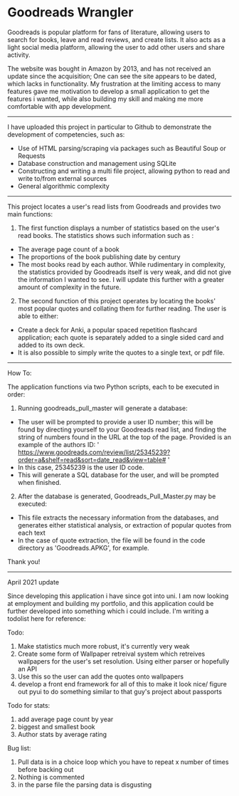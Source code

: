 
# Goodreads Wrangler

Goodreads is popular platform for fans of literature, allowing users to search for books, leave and read reviews, and create lists. It also acts as a light social media platform, allowing the user to add other users and share activity.

The website was bought in Amazon by 2013, and has not received an update since the acquisition; One can see the site appears to be dated, which lacks in functionality. 
My frustration at the limiting access to many features gave me motivation to develop a small application to get the features i wanted, while also building my skill and making me more comfortable with app development.


________________________________________________________________________________________________


I have uploaded this project in particular to Github to demonstrate the development of competencies, such as:
- Use of HTML parsing/scraping via packages such as Beautiful Soup or Requests
- Database construction and management using SQLite
- Constructing and writing a multi file project, allowing python to read and write to/from external sources
- General algorithmic complexity


________________________________________________________________________________________________
This project locates a user's read lists from Goodreads and provides two main functions:

1. The first function displays a number of statistics based on the user's read books.
The statistics shows such information such as :
- The average page count of a book
- The proportions of the book publishing date by century
- The most books read by each author. 
While rudimentary in complexity, the statistics provided by Goodreads itself is very weak, and did not give the information I wanted to see.
I will update this further with a greater amount of complexity in the future.

2. The second function of this project operates by locating the books' most popular quotes and collating them for further reading. 
The user is able to either:
- Create a deck for Anki, a popular spaced repetition flashcard application; each quote is separately added to a single sided card and added to its own deck.
- It is also possible to simply write the quotes to a single text, or pdf file.

____________________________________________________________________________________________________________________________________________

How To:

The application functions via two Python scripts, each to be executed in order:

1. Running goodreads_pull_master will generate a database:
- The user will be prompted to provide a user ID number; this will be found by directing yourself to your Goodreads read list, and finding the string of numbers found in the URL
at the top of the page. Provided is an example of the authors ID:
' https://www.goodreads.com/review/list/25345239?order=a&shelf=read&sort=date_read&view=table# ' 
- In this case, 25345239 is the user ID code.
- This will generate a SQL database for the user, and will be prompted when finished.

2. After the database is generated, Goodreads_Pull_Master.py may be executed:
- This file extracts the necessary information from the databases, and generates either statistical analysis, or extraction of popular quotes from each text
- In the case of quote extraction, the file will be found in the code directory as 'Goodreads.APKG', for example.

Thank you!

____________________________________________________________________________________________________________________________________________
 April 2021 update
 
Since developing this application i have since got into uni. I am now looking at employment and building my portfolio, and this application could be further developed into something which i could include. I'm writing a todolist here for reference:

Todo:

1. Make statistics much more robust, it's currently very weak
2. Create some form of Wallpaper retreival system which retreives wallpapers for the user's set resolution. Using either parser or hopefully an API
3. Use this so the user can add the quotes onto wallpapers 
4. develop a front end framework for all of this to make it look nice/ figure out pyui to do something similar to that guy's project about passports


Todo for stats:
1. add average page count by year
2. biggest and smallest book
3. Author stats by average rating

Bug list:

1. Pull data is in a choice loop which you have to repeat x number of times before backing out
2. Nothing is commented
3. in the parse file the parsing data is disgusting
